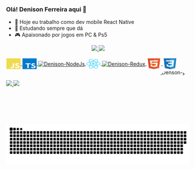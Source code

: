 ### Olá! Denison Ferreira aqui 👋

- 🔭 Hoje eu trabalho como dev mobile React Native
- 🌱 Estudando sempre que dá
- 🎮 Apaixonado por jogos em PC & Ps5

<div align="center">
  <a href="https://github.com/denisonfer">
  <img height="180em" src="https://github-readme-stats.vercel.app/api?username=denisonfer&show_icons=true&theme=dracula&include_all_commits=true&count_private=true"/>
  <img height="180em" src="https://github-readme-stats.vercel.app/api/top-langs/?username=denisonfer&layout=compact&langs_count=7&theme=dracula"/>
</div>

<div style="display: inline_block"><br>
  <img align="center" alt="Denison-Js" height="30" width="40" src="https://raw.githubusercontent.com/devicons/devicon/master/icons/javascript/javascript-plain.svg">
  <img align="center" alt="Denison-Ts" height="30" width="40" src="https://raw.githubusercontent.com/devicons/devicon/master/icons/typescript/typescript-plain.svg">
  <img align="center" alt="Denison-NodeJs" height="30" width="40" src="https://cdn.jsdelivr.net/gh/devicons/devicon/icons/nodejs/nodejs-original.svg" >
  <img align="center" alt="Denison-React" height="30" width="40" src="https://raw.githubusercontent.com/devicons/devicon/master/icons/react/react-original.svg">
  <img align="center" alt="Denison-Redux" height="30" width="40" src="https://cdn.jsdelivr.net/gh/devicons/devicon/icons/redux/redux-original.svg">
  <img align="center" alt="Denison-HTML" height="30" width="40" src="https://raw.githubusercontent.com/devicons/devicon/master/icons/html5/html5-original.svg">
  <img align="center" alt="Denison-CSS" height="30" width="40" src="https://raw.githubusercontent.com/devicons/devicon/master/icons/css3/css3-original.svg">

    
  <img align="right" alt="Denson-pic" height="150" style="border-radius:50px;" src="https://c.tenor.com/pPKOYQpTO8AAAAAM/monkey-developer.gif">
</div>
  
  ##
  
  <div>
    <a href="https://www.linkedin.com/in/denison-ferreira-367502153/" target="_blank">
      <img src="https://img.shields.io/badge/LinkedIn-0077B5?style=for-the-badge&logo=linkedin&logoColor=white">
      </a>
    <a href="mailto:denisonfer.dev@gmail.com" target="_blank">
      <img src="https://img.shields.io/badge/Gmail-D14836?style=for-the-badge&logo=gmail&logoColor=white">
      </a>
    </div>
  
  ![Snake animation](https://github.com/denisonfer/denisonfer/blob/output/github-contribution-grid-snake.svg)
 
  

